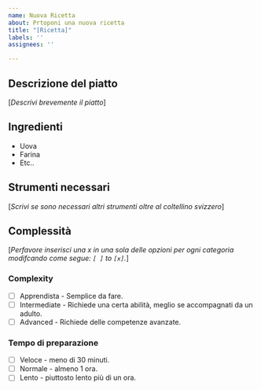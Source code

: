 ```yaml
---
name: Nuova Ricetta
about: Prtoponi una nuova ricetta
title: "[Ricetta]"
labels: ''
assignees: ''

---
```


## Descrizione del piatto

[_Descrivi brevemente il piatto_]

## Ingredienti

- Uova
- Farina
- Etc..

## Strumenti necessari

[_Scrivi se sono necessari altri strumenti oltre al coltellino svizzero_]

## Complessità

[_Perfavore inserisci una x in una sola delle opzioni per ogni categoria modifcando come segue:  `[ ]` to `[x]`._]

### Complexity

- [ ] Apprendista - Semplice da fare.
- [ ] Intermediate - Richiede una certa abilità, meglio se accompagnati da un adulto.
- [ ] Advanced - Richiede delle competenze avanzate.

### Tempo di preparazione

- [ ] Veloce - meno di 30 minuti.
- [ ] Normale - almeno 1 ora.
- [ ] Lento - piuttosto lento più di un ora.

